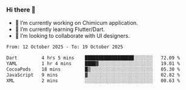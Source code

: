 ### Hi there 👋

<!--
**devcat37/devcat37** is a ✨ _special_ ✨ repository because its `README.md` (this file) appears on your GitHub profile.-->


- 🔭 I’m currently working on Chimicum application.
- 🌱 I’m currently learning Flutter/Dart.
- 👯 I’m looking to collaborate with UI designers.
<!-- - 🤔 I’m looking for help with ... -->

<!--START_SECTION:waka-->

```txt
From: 12 October 2025 - To: 19 October 2025

Dart         4 hrs 5 mins    ██████████████████░░░░░░░   72.09 %
YAML         1 hr 4 mins     ████▓░░░░░░░░░░░░░░░░░░░░   19.01 %
CocoaPods    18 mins         █▒░░░░░░░░░░░░░░░░░░░░░░░   05.30 %
JavaScript   9 mins          ▓░░░░░░░░░░░░░░░░░░░░░░░░   02.82 %
XML          2 mins          ░░░░░░░░░░░░░░░░░░░░░░░░░   00.63 %
```

<!--END_SECTION:waka-->
